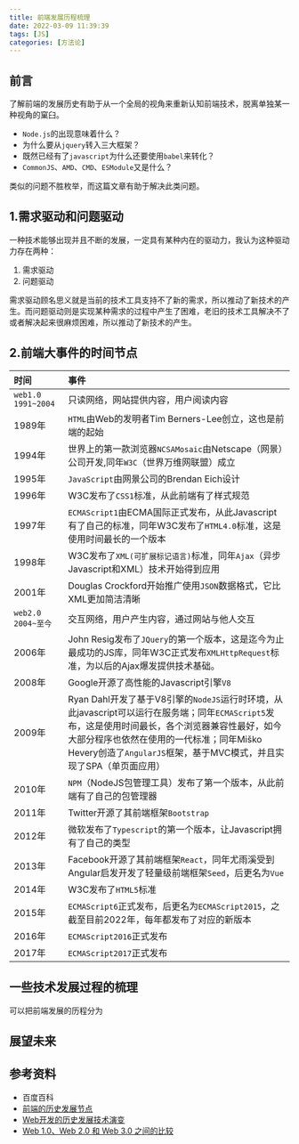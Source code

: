 ```yaml
---
title: 前端发展历程梳理
date: 2022-03-09 11:39:39
tags: [JS]
categories: [方法论]
---
```



## 前言

了解前端的发展历史有助于从一个全局的视角来重新认知前端技术，脱离单独某一种视角的窠臼。

- `Node.js`的出现意味着什么？
- 为什么要从`jquery`转入三大框架？
- 既然已经有了`javascript`为什么还要使用`babel`来转化？
- `CommonJS`、`AMD`、`CMD`、`ESModule`又是什么？

类似的问题不胜枚举，而这篇文章有助于解决此类问题。

## 1.需求驱动和问题驱动

一种技术能够出现并且不断的发展，一定具有某种内在的驱动力，我认为这种驱动力存在两种：
1. 需求驱动
2. 问题驱动

需求驱动顾名思义就是当前的技术工具支持不了新的需求，所以推动了新技术的产生。而问题驱动则是实现某种需求的过程中产生了困难，老旧的技术工具解决不了或者解决起来很麻烦困难，所以推动了新技术的产生。

## 2.前端大事件的时间节点

| 时间               | 事件                                                                                                                                                                                                                                                                |
| :----------------- | :------------------------------------------------------------------------------------------------------------------------------------------------------------------------------------------------------------------------------------------------------------------ |
| `web1.0 1991~2004` | 只读网络，网站提供内容，用户阅读内容                                                                                                                                                                                                                                |
| 1989年             | `HTML`由Web的发明者Tim Berners-Lee创立，这也是前端的起始                                                                                                                                                                                                            |
| 1994年             | 世界上的第一款浏览器`NCSAMosaic`由Netscape（网景）公司开发,同年`W3C`（世界万维网联盟）成立                                                                                                                                                                          |
| 1995年             | `JavaScript`由网景公司的Brendan Eich设计                                                                                                                                                                                                                            |
| 1996年             | W3C发布了`CSS1`标准，从此前端有了样式规范                                                                                                                                                                                                                           |
| 1997年             | `ECMAScript1`由ECMA国际正式发布，从此Javascript有了自己的标准，同年W3C发布了`HTML4.0`标准，这是使用时间最长的一个版本                                                                                                                                               |
| 1998年             | W3C发布了`XML(可扩展标记语言)`标准，同年`Ajax`（异步Javascript和XML）技术开始得到应用                                                                                                                                                                               |
| 2001年             | Douglas Crockford开始推广使用`JSON`数据格式，它比XML更加简洁清晰                                                                                                                                                                                                    |
| `web2.0 2004~至今` | 交互网络，用户产生内容，通过网站与他人交互                                                                                                                                                                                                                          |
| 2006年             | John Resig发布了`JQuery`的第一个版本，这是迄今为止最成功的JS库，同年W3C正式发布`XMLHttpRequest`标准，为以后的Ajax爆发提供技术基础。                                                                                                                                 |
| 2008年             | Google开源了高性能的Javascript引擎`V8`                                                                                                                                                                                                                              |
| 2009年             | Ryan Dahl开发了基于V8引擎的`NodeJS`运行时环境，从此javascript可以运行在服务端；同年`ECMAScript5`发布，这是使用时间最长，各个浏览器兼容性最好，如今大部分程序也依然在使用的一代标准；同年Miško Hevery创造了`AngularJS`框架，基于MVC模式，并且实现了SPA（单页面应用） |
| 2010年             | `NPM`（NodeJS包管理工具）发布了第一个版本，从此前端有了自己的包管理器                                                                                                                                                                                               |
| 2011年             | Twitter开源了其前端框架`Bootstrap`                                                                                                                                                                                                                                  |
| 2012年             | 微软发布了`Typescript`的第一个版本，让Javascript拥有了自己的类型                                                                                                                                                                                                    |
| 2013年             | Facebook开源了其前端框架`React`，同年尤雨溪受到Angular启发开发了轻量级前端框架`Seed`，后更名为`Vue`                                                                                                                                                                 |
| 2014年             | W3C发布了`HTML5`标准                                                                                                                                                                                                                                                |
| 2015年             | `ECMAScript6`正式发布，后更名为`ECMAScript2015`，之截至目前2022年，每年都发布了对应的新版本                                                                                                                                                                         |
| 2016年             | `ECMAScript2016`正式发布                                                                                                                                                                                                                                            |
| 2017年             | `ECMAScript2017`正式发布                                                                                                                                                                                                                                            |

## 一些技术发展过程的梳理

可以把前端发展的历程分为

## 展望未来


## 参考资料
- 百度百科
- [前端的历史发展节点](http://www.javashuo.com/article/p-hvrlfhxo-gc.html)
- [Web开发的历史发展技术演变](https://zhuanlan.zhihu.com/p/196637639)
- [Web 1.0、Web 2.0 和 Web 3.0 之间的比较](https://blog.csdn.net/qq_44273429/article/details/127462439)